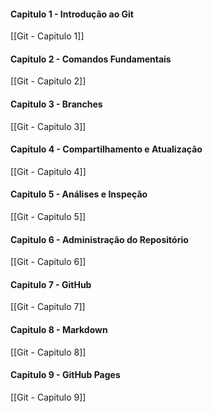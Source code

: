 #### Capitulo 1 - Introdução ao Git 
[[Git - Capitulo 1]]

#### Capitulo 2 - Comandos Fundamentais
[[Git - Capitulo 2]]

#### Capitulo 3 - Branches
[[Git - Capitulo 3]]

#### Capitulo 4 - Compartilhamento e Atualização
[[Git - Capitulo 4]]

#### Capitulo 5 - Análises e Inspeção
[[Git - Capitulo 5]]

#### Capitulo 6 - Administração do Repositório
[[Git - Capitulo 6]]

#### Capitulo 7 - GitHub
[[Git - Capitulo 7]]

#### Capitulo 8 - Markdown
[[Git - Capitulo 8]]

#### Capitulo 9 - GitHub Pages
[[Git - Capitulo 9]]